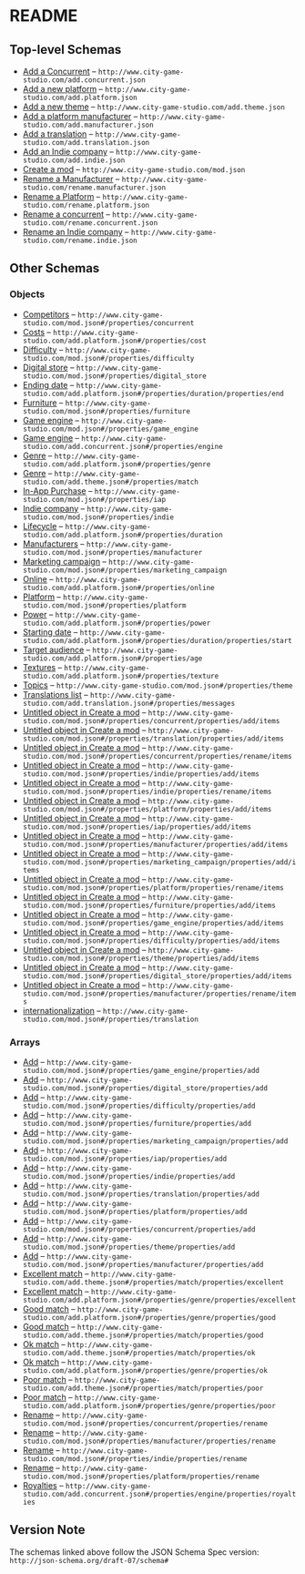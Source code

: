 # README

## Top-level Schemas

-   [Add a Concurrent](./add-concurrent.md "Add a new competitor") – `http://www.city-game-studio.com/add.concurrent.json`
-   [Add a new platform](./add-platform.md "Add a new platform") – `http://www.city-game-studio.com/add.platform.json`
-   [Add a new theme](./add-theme.md "Add a theme") – `http://www.city-game-studio.com/add.theme.json`
-   [Add a platform manufacturer](./add-manufacturer.md "Add a manufacturer") – `http://www.city-game-studio.com/add.manufacturer.json`
-   [Add a translation](./add-translation.md "Add a translation") – `http://www.city-game-studio.com/add.translation.json`
-   [Add an Indie company](./add-indie.md "Add an indie company") – `http://www.city-game-studio.com/add.indie.json`
-   [Create a mod](./generic.md "Generic structure of a mod") – `http://www.city-game-studio.com/mod.json`
-   [Rename a Manufacturer](./rename-manufacturer.md "Rename a manufacturer") – `http://www.city-game-studio.com/rename.manufacturer.json`
-   [Rename a Platform](./rename-platform.md "Rename a platform") – `http://www.city-game-studio.com/rename.platform.json`
-   [Rename a concurrent](./rename-concurrent.md "Rename a concurrent") – `http://www.city-game-studio.com/rename.concurrent.json`
-   [Rename an Indie company](./rename-indie.md "Rename an indie company") – `http://www.city-game-studio.com/rename.indie.json`

## Other Schemas

### Objects

-   [Competitors](./generic-properties-competitors.md "To manipulate concurrents") – `http://www.city-game-studio.com/mod.json#/properties/concurrent`
-   [Costs](./add-platform-properties-costs.md "Development and license costs") – `http://www.city-game-studio.com/add.platform.json#/properties/cost`
-   [Difficulty](./generic-properties-difficulty.md "To manipulate custom difficulties (NOT IMPLEMENTED YET)") – `http://www.city-game-studio.com/mod.json#/properties/difficulty`
-   [Digital store](./generic-properties-digital-store.md "To manipulate digital store (NOT IMPLEMENTED YET)") – `http://www.city-game-studio.com/mod.json#/properties/digital_store`
-   [Ending date](./add-platform-properties-lifecycle-properties-ending-date.md "Discontinuation date of the platform") – `http://www.city-game-studio.com/add.platform.json#/properties/duration/properties/end`
-   [Furniture](./generic-properties-furniture.md "To manipulate furnitures (NOT IMPLEMENTED YET)") – `http://www.city-game-studio.com/mod.json#/properties/furniture`
-   [Game engine](./generic-properties-game-engine.md "To manipulate game engine (NOT IMPLEMENTED YET)") – `http://www.city-game-studio.com/mod.json#/properties/game_engine`
-   [Game engine](./add-concurrent-properties-game-engine.md) – `http://www.city-game-studio.com/add.concurrent.json#/properties/engine`
-   [Genre](./add-platform-properties-genre.md "Platform/genre matches") – `http://www.city-game-studio.com/add.platform.json#/properties/genre`
-   [Genre](./add-theme-properties-genre.md "Theme/genre matches") – `http://www.city-game-studio.com/add.theme.json#/properties/match`
-   [In-App Purchase](./generic-properties-in-app-purchase.md "To manipulate IAP (NOT IMPLEMENTED YET)") – `http://www.city-game-studio.com/mod.json#/properties/iap`
-   [Indie company](./generic-properties-indie-company.md "To manipulate indie companies") – `http://www.city-game-studio.com/mod.json#/properties/indie`
-   [Lifecycle](./add-platform-properties-lifecycle.md) – `http://www.city-game-studio.com/add.platform.json#/properties/duration`
-   [Manufacturers](./generic-properties-manufacturers.md "To manipulate manufacturers") – `http://www.city-game-studio.com/mod.json#/properties/manufacturer`
-   [Marketing campaign](./generic-properties-marketing-campaign.md "To manipulate marketing campaign (NOT IMPLEMENTED YET)") – `http://www.city-game-studio.com/mod.json#/properties/marketing_campaign`
-   [Online](./add-platform-properties-online.md) – `http://www.city-game-studio.com/add.platform.json#/properties/online`
-   [Platform](./generic-properties-platform.md "To manipulate platforms") – `http://www.city-game-studio.com/mod.json#/properties/platform`
-   [Power](./add-platform-properties-power.md) – `http://www.city-game-studio.com/add.platform.json#/properties/power`
-   [Starting date](./add-platform-properties-lifecycle-properties-starting-date.md "Release date of the platform") – `http://www.city-game-studio.com/add.platform.json#/properties/duration/properties/start`
-   [Target audience](./add-platform-properties-target-audience.md) – `http://www.city-game-studio.com/add.platform.json#/properties/age`
-   [Textures](./add-platform-properties-textures.md "Platform's textures") – `http://www.city-game-studio.com/add.platform.json#/properties/texture`
-   [Topics](./generic-properties-topics.md "To manipulate themes") – `http://www.city-game-studio.com/mod.json#/properties/theme`
-   [Translations list](./add-translation-properties-translations-list.md "KEY: VALUE") – `http://www.city-game-studio.com/add.translation.json#/properties/messages`
-   [Untitled object in Create a mod](./generic-properties-competitors-properties-add-items.md) – `http://www.city-game-studio.com/mod.json#/properties/concurrent/properties/add/items`
-   [Untitled object in Create a mod](./generic-properties-internationalization-properties-add-items.md) – `http://www.city-game-studio.com/mod.json#/properties/translation/properties/add/items`
-   [Untitled object in Create a mod](./generic-properties-competitors-properties-rename-items.md) – `http://www.city-game-studio.com/mod.json#/properties/concurrent/properties/rename/items`
-   [Untitled object in Create a mod](./generic-properties-indie-company-properties-add-items.md) – `http://www.city-game-studio.com/mod.json#/properties/indie/properties/add/items`
-   [Untitled object in Create a mod](./generic-properties-indie-company-properties-rename-items.md) – `http://www.city-game-studio.com/mod.json#/properties/indie/properties/rename/items`
-   [Untitled object in Create a mod](./generic-properties-platform-properties-add-items.md) – `http://www.city-game-studio.com/mod.json#/properties/platform/properties/add/items`
-   [Untitled object in Create a mod](./generic-properties-in-app-purchase-properties-add-items.md) – `http://www.city-game-studio.com/mod.json#/properties/iap/properties/add/items`
-   [Untitled object in Create a mod](./generic-properties-manufacturers-properties-add-items.md) – `http://www.city-game-studio.com/mod.json#/properties/manufacturer/properties/add/items`
-   [Untitled object in Create a mod](./generic-properties-marketing-campaign-properties-add-items.md) – `http://www.city-game-studio.com/mod.json#/properties/marketing_campaign/properties/add/items`
-   [Untitled object in Create a mod](./generic-properties-platform-properties-rename-items.md) – `http://www.city-game-studio.com/mod.json#/properties/platform/properties/rename/items`
-   [Untitled object in Create a mod](./generic-properties-furniture-properties-add-items.md) – `http://www.city-game-studio.com/mod.json#/properties/furniture/properties/add/items`
-   [Untitled object in Create a mod](./generic-properties-game-engine-properties-add-items.md) – `http://www.city-game-studio.com/mod.json#/properties/game_engine/properties/add/items`
-   [Untitled object in Create a mod](./generic-properties-difficulty-properties-add-items.md) – `http://www.city-game-studio.com/mod.json#/properties/difficulty/properties/add/items`
-   [Untitled object in Create a mod](./generic-properties-topics-properties-add-items.md) – `http://www.city-game-studio.com/mod.json#/properties/theme/properties/add/items`
-   [Untitled object in Create a mod](./generic-properties-digital-store-properties-add-items.md) – `http://www.city-game-studio.com/mod.json#/properties/digital_store/properties/add/items`
-   [Untitled object in Create a mod](./generic-properties-manufacturers-properties-rename-items.md) – `http://www.city-game-studio.com/mod.json#/properties/manufacturer/properties/rename/items`
-   [internationalization](./generic-properties-internationalization.md "To manipulate translations") – `http://www.city-game-studio.com/mod.json#/properties/translation`

### Arrays

-   [Add](./generic-properties-game-engine-properties-add.md "Add a new feature") – `http://www.city-game-studio.com/mod.json#/properties/game_engine/properties/add`
-   [Add](./generic-properties-digital-store-properties-add.md "Add a new feature") – `http://www.city-game-studio.com/mod.json#/properties/digital_store/properties/add`
-   [Add](./generic-properties-difficulty-properties-add.md "Add a new difficulty") – `http://www.city-game-studio.com/mod.json#/properties/difficulty/properties/add`
-   [Add](./generic-properties-furniture-properties-add.md "Add a new item") – `http://www.city-game-studio.com/mod.json#/properties/furniture/properties/add`
-   [Add](./generic-properties-marketing-campaign-properties-add.md "Add a new marketing campaign") – `http://www.city-game-studio.com/mod.json#/properties/marketing_campaign/properties/add`
-   [Add](./generic-properties-in-app-purchase-properties-add.md "Add a new IAP") – `http://www.city-game-studio.com/mod.json#/properties/iap/properties/add`
-   [Add](./generic-properties-indie-company-properties-add.md "Add a new indie company") – `http://www.city-game-studio.com/mod.json#/properties/indie/properties/add`
-   [Add](./generic-properties-internationalization-properties-add.md "Add a new translation") – `http://www.city-game-studio.com/mod.json#/properties/translation/properties/add`
-   [Add](./generic-properties-platform-properties-add.md "Add a new platform") – `http://www.city-game-studio.com/mod.json#/properties/platform/properties/add`
-   [Add](./generic-properties-competitors-properties-add.md "Add a new concurrent") – `http://www.city-game-studio.com/mod.json#/properties/concurrent/properties/add`
-   [Add](./generic-properties-topics-properties-add.md "Add a new themes") – `http://www.city-game-studio.com/mod.json#/properties/theme/properties/add`
-   [Add](./generic-properties-manufacturers-properties-add.md "Add a new manufacturer") – `http://www.city-game-studio.com/mod.json#/properties/manufacturer/properties/add`
-   [Excellent match](./add-theme-properties-genre-properties-excellent-match.md) – `http://www.city-game-studio.com/add.theme.json#/properties/match/properties/excellent`
-   [Excellent match](./add-platform-properties-genre-properties-excellent-match.md) – `http://www.city-game-studio.com/add.platform.json#/properties/genre/properties/excellent`
-   [Good match](./add-platform-properties-genre-properties-good-match.md) – `http://www.city-game-studio.com/add.platform.json#/properties/genre/properties/good`
-   [Good match](./add-theme-properties-genre-properties-good-match.md) – `http://www.city-game-studio.com/add.theme.json#/properties/match/properties/good`
-   [Ok match](./add-theme-properties-genre-properties-ok-match.md) – `http://www.city-game-studio.com/add.theme.json#/properties/match/properties/ok`
-   [Ok match](./add-platform-properties-genre-properties-ok-match.md) – `http://www.city-game-studio.com/add.platform.json#/properties/genre/properties/ok`
-   [Poor match](./add-theme-properties-genre-properties-poor-match.md) – `http://www.city-game-studio.com/add.theme.json#/properties/match/properties/poor`
-   [Poor match](./add-platform-properties-genre-properties-poor-match.md) – `http://www.city-game-studio.com/add.platform.json#/properties/genre/properties/poor`
-   [Rename](./generic-properties-competitors-properties-rename.md "Rename a concurrent") – `http://www.city-game-studio.com/mod.json#/properties/concurrent/properties/rename`
-   [Rename](./generic-properties-manufacturers-properties-rename.md "Rename a manufacturer") – `http://www.city-game-studio.com/mod.json#/properties/manufacturer/properties/rename`
-   [Rename](./generic-properties-indie-company-properties-rename.md "Rename a indie company") – `http://www.city-game-studio.com/mod.json#/properties/indie/properties/rename`
-   [Rename](./generic-properties-platform-properties-rename.md "Rename a platform") – `http://www.city-game-studio.com/mod.json#/properties/platform/properties/rename`
-   [Royalties](./add-concurrent-properties-game-engine-properties-royalties.md "Range for the concurrent engine royalties") – `http://www.city-game-studio.com/add.concurrent.json#/properties/engine/properties/royalties`

## Version Note

The schemas linked above follow the JSON Schema Spec version: `http://json-schema.org/draft-07/schema#`
